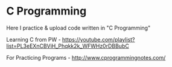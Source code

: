 # C Programming
Here I practice & upload code written in "C Programming"

Learning C from PW - https://youtube.com/playlist?list=PL3eEXnCBViH_Phqkk2k_WFWHz0rDBBubC

For Practicing Programs - http://www.cprogrammingnotes.com/